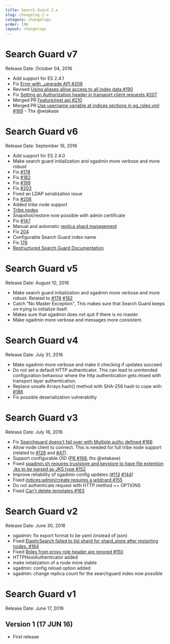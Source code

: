 ```yaml
---
title: Search Guard 2.x
slug: changelog-2-x
category: changelogs
order: 190
layout: changelogs
---
```

<!---
Copryight 2017 floragunn GmbH
-->

# Search Guard v7

Release Date: October 04, 2016

* Add support for ES 2.4.1
* Fix [Error with _upgrade API #208](https://github.com/floragunncom/search-guard/issues/208) 
* Revised [Using aliases allow access to all index data #190](https://github.com/floragunncom/search-guard/issues/190) 
* Fix [Setting an Authorization header in transport client requests #207](https://github.com/floragunncom/search-guard/issues/207) 
* Merged PR [Feature/rest api #210](https://github.com/floragunncom/search-guard/pull/210)
* Merged PR [Use username variable at indices sections in sg_roles.yml #169](https://github.com/floragunncom/search-guard/pull/169) - Thx @wtakase

# Search Guard v6

Release Date: September 16, 2016

* Add support for ES 2.4.0
* Make search guard initialization and sgadmin more verbose and more robust
 * Fix [#178](https://github.com/floragunncom/search-guard/issues/178)
 * Fix [#182](https://github.com/floragunncom/search-guard/issues/182)
 * Fix [#199](https://github.com/floragunncom/search-guard/issues/199)
 * Fix [#203](https://github.com/floragunncom/search-guard/issues/203)
* Fixed an LDAP serialization issue
 * Fix [#206](https://github.com/floragunncom/search-guard/issues/206)
* Added tribe node support
 * [Tribe nodes](https://.search-guard.com/docs/v5/tribe-nodes)
* Snapshot/restore now possible with admin certificate
 * Fix [#147](https://github.com/floragunncom/search-guard/issues/147)
* Manual and automatic [replica shard management](https://floragunn.com/search-guard-index-replica-shards/)
 * Fix [204](https://github.com/floragunncom/search-guard/issues/204)
* Configurable Search Guard index name
 * Fix [176](https://github.com/floragunncom/search-guard/issues/176)
* [Restructured Search Guard Documentation](https://github.com/floragunncom/search-guard-docs)

# Search Guard v5

Release Date: August 10, 2016

* Make search guard initialization and sgadmin more verbose and more robust. Related to [#178](https://github.com/floragunncom/search-guard/issues/178) [#182](https://github.com/floragunncom/search-guard/issues/182)
 * Catch "No Master Exception", This makes sure that Search Guard keeps on trying to initialize itself.
 * Makes sure that sgadmin does not quit if there is no master.
 * Make sgadmin more verbose and messages more consistent.

# Search Guard v4

Release Date: July 31, 2016

* Make sgadmin more verbose and make it checking if updates succeed
* Do not set a default HTTP authenticator. This can lead to unintended configuration behaviour where the http authentication gets mixed with transport layer authentication.
* Replace unsafe Arrays.hash() method with SHA-256 hash to cope with [#186](https://github.com/floragunncom/search-guard/issues/186)
* Fix possible deserialization vulnerability

# Search Guard v3

Release Date: July 16, 2016

* Fix [Searchguard doens't fail over with Multiple authc defined #166](https://github.com/floragunncom/search-guard/issues/166)
* Allow node client to connect. This is needed for full tribe node support (related to [#128](https://github.com/floragunncom/search-guard/issues/128) and [#47](https://github.com/floragunncom/search-guard/issues/47)).
* Support configurable OID ([PR #168](https://github.com/floragunncom/search-guard/pull/168), thx @wtakase)
* Fixed [sgadmin.sh requires truststore and keystore to have file extention .jks to be parsed as JKS type #152](https://github.com/floragunncom/search-guard/issues/152)
* Improve reliability of sgadmin config updates ([#113](https://github.com/floragunncom/search-guard/issues/113) [#144](https://github.com/floragunncom/search-guard/issues/144))
* Fixed [indices:admin/create requires a wildcard #155](https://github.com/floragunncom/search-guard/issues/155)
* Do not authenticate request with HTTP method == OPTIONS
* Fixed [Can't delete templates #163](https://github.com/floragunncom/search-guard/issues/163)

# Search Guard v2

Release Date: June 30, 2016

* sgadmin: fix export format to be yaml (instead of json)
* Fixed [ElasticSearch failed to list shard for shard_store after restarting nodes. #164](https://github.com/floragunncom/search-guard/issues/164)
* Fixed [Roles from proxy role header are ignored #150](https://github.com/floragunncom/search-guard/issues/150)
* HTTPHostAuthenticator added
* make initalization of a node more stable
* sgadmin: config reload option added
* sgadmin: change replica count for the searchguard index now possible

# Search Guard v1

Release Date: June 17, 2016

## Version 1 (17 JUN 16)

* First release